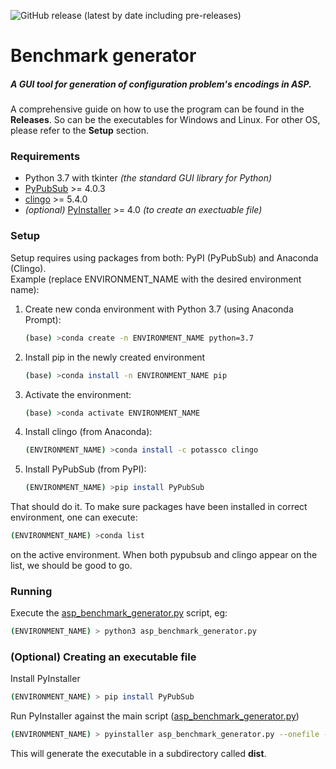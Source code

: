 ![GitHub release (latest by date including pre-releases)](https://img.shields.io/github/v/release/gorczyca/asp-benchmark-generator?include_prereleases)
# Benchmark generator

##### A GUI tool for generation of configuration problem's encodings in ASP.

A comprehensive guide on how to use the program can be found in the **Releases**. 
So can be the executables for Windows and Linux. For other OS, please refer to the **Setup** section.


### Requirements
 - Python 3.7 with tkinter _(the standard GUI library for Python)_
 - [PyPubSub](https://pypi.org/project/PyPubSub/ "PyPubSub on PyPI") >= 4.0.3
 - [clingo](https://anaconda.org/potassco/clingo "Clingo on anaconda") >= 5.4.0
 - _(optional)_ [PyInstaller](https://pypi.org/project/pyinstaller/) >= 4.0 _(to create an exectuable file)_
 
### Setup 

Setup requires using packages from both: PyPI (PyPubSub) and Anaconda (Clingo).\
Example (replace ENVIRONMENT_NAME with the desired environment name):
1. Create new conda environment with Python 3.7 (using Anaconda Prompt):
    ```sh
    (base) >conda create -n ENVIRONMENT_NAME python=3.7
    ```
2. Install pip in the newly created environment
    ```sh
    (base) >conda install -n ENVIRONMENT_NAME pip
    ```
3. Activate the environment:
    ```sh
    (base) >conda activate ENVIRONMENT_NAME
    ```
4. Install clingo (from Anaconda):
    ```sh
    (ENVIRONMENT_NAME) >conda install -c potassco clingo
    ```
5. Install PyPubSub (from PyPI):
    ```sh
    (ENVIRONMENT_NAME) >pip install PyPubSub
    ```
That should do it. To make sure packages have been installed in correct environment, one can execute:
```sh
(ENVIRONMENT_NAME) >conda list
```
on the active environment. When both pypubsub and clingo appear on the list, we should be good to go.
   
### Running
Execute the [asp_benchmark_generator.py](main.py) script, eg:
```sh
(ENVIRONMENT_NAME) > python3 asp_benchmark_generator.py
```

### (Optional) Creating an executable file
Install PyInstaller
```sh
(ENVIRONMENT_NAME) > pip install PyPubSub
```
Run PyInstaller against the main script ([asp_benchmark_generator.py](main.py))
```sh
(ENVIRONMENT_NAME) > pyinstaller asp_benchmark_generator.py --onefile --noconsole
```
This will generate the executable in a subdirectory called **dist**.
